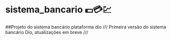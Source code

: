 # sistema_bancario 💵💳💹
 ##Projeto do sistema bancário plataforma dio
 ///
 Primeira versão do sistema bancário Dio, atualizações em breve 
 ///
